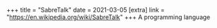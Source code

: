+++
title = "SabreTalk"
date = 2021-03-05
[extra]
link = "https://en.wikipedia.org/wiki/SabreTalk"
+++
A programming language


